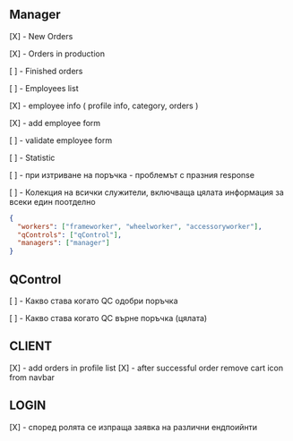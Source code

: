 ## Manager

[X] - New Orders

[X] - Orders in production

[ ] - Finished orders

[ ] - Employees list

[X] - employee info ( profile info, category, orders )

[X] - add employee form

[ ] - validate employee form

[ ] - Statistic

[ ] - при изтриване на поръчка - проблемът с празния response

  <!-- [ ] - причина за reject на поръчка. да се записва в някакво поле, за да може да се resolve - не -->

[ ] - Колекция на всички служители, включваща цялата информация за всеки един поотделно

```json
{
  "workers": ["frameworker", "wheelworker", "accessoryworker"],
  "qControls": ["qControl"],
  "managers": ["manager"]
}
```

## QControl

[ ] - Какво става когато QC одобри поръчка

[ ] - Какво става когато QC върне поръчка (цялата)

## CLIENT

[X] - add orders in profile list
[X] - after successful order remove cart icon from navbar

## LOGIN

[X] - според ролята се изпраща заявка на различни ендпоийнти
